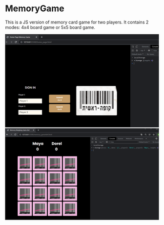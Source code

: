 # MemoryGame

This is a JS version of memory card game for two players.
It contains 2 modes: 4x4 board game or 5x5 board game.

![alt text](https://github.com/MayaGembom/MemoryGame/blob/main/home_page%20%2B%20local%20storage.png)
![alt text](https://github.com/MayaGembom/MemoryGame/blob/main/start%204x4%20board%20game%20and%20updating%20the%20localStorage.png)
